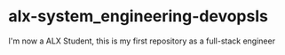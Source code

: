 # alx-system_engineering-devopsls
I'm now a ALX Student, this is my first repository as a full-stack engineer
